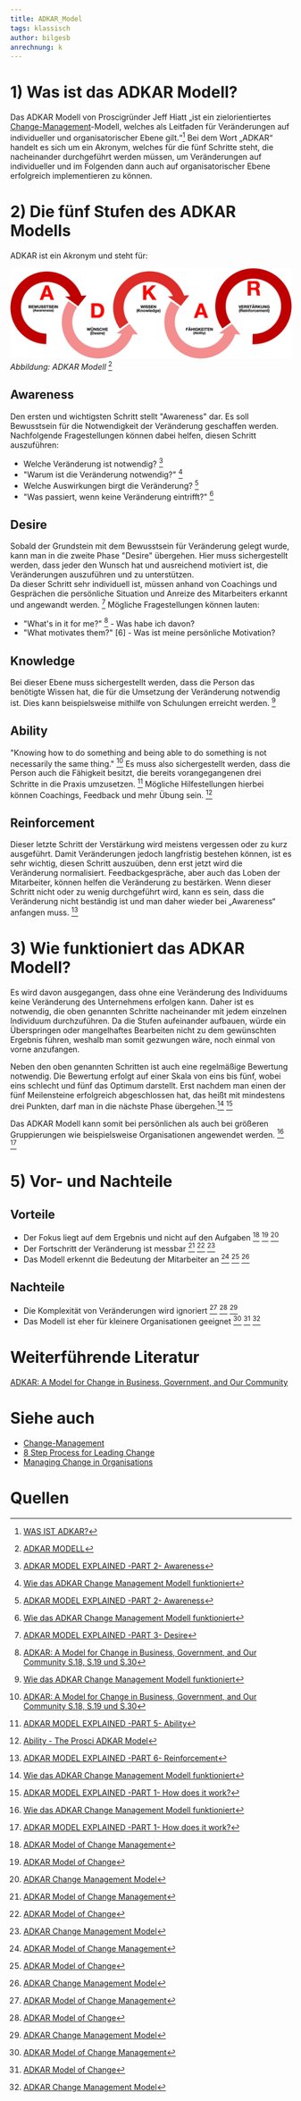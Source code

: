 ```yaml
---
title: ADKAR_Model
tags: klassisch
author: bilgesb
anrechnung: k
---
```

# 1) Was ist das ADKAR Modell?
Das ADKAR Modell von Proscigründer Jeff Hiatt „ist ein zielorientiertes [Change-Management](https://github.com/ManagingProjectsSuccessfully/ManagingProjectsSuccessfully.github.io/tree/main/kb/Change_Management.md)-Modell, welches als Leitfaden für Veränderungen auf individueller und organisatorischer Ebene gilt.“[^1] 
Bei dem Wort „ADKAR“ handelt es sich um ein Akronym, welches für die fünf Schritte steht, die nacheinander durchgeführt werden müssen, um Veränderungen auf individueller und im Folgenden dann auch auf organisatorischer Ebene erfolgreich implementieren zu können. 
# 2) Die fünf Stufen des ADKAR Modells
ADKAR ist ein Akronym und steht für: 

![Beispielabbildung](ADKAR_Model/adkar-modell.jpg)
*Abbildung: ADKAR Modell* [^2]

## Awareness
Den ersten und wichtigsten Schritt stellt "Awareness" dar. Es soll Bewusstsein für die Notwendigkeit der Veränderung geschaffen werden.
Nachfolgende Fragestellungen können dabei helfen, diesen Schritt auszuführen:

- Welche Veränderung ist notwendig? [^3]
- "Warum ist die Veränderung notwendig?" [^4]
- Welche Auswirkungen birgt die Veränderung? [^3]
- "Was passiert, wenn keine Veränderung eintrifft?" [^4]


## Desire 

Sobald der Grundstein mit dem Bewusstsein für Veränderung gelegt wurde, kann man in die zweite Phase "Desire" übergehen. Hier muss sichergestellt werden, dass jeder den Wunsch hat und ausreichend motiviert ist, die Veränderungen auszuführen und zu unterstützen.  
Da dieser Schritt sehr individuell ist, müssen anhand von Coachings und Gesprächen die persönliche Situation und Anreize des Mitarbeiters erkannt und angewandt werden. [^5]
Mögliche Fragestellungen können lauten:
- "What's in it for me?" [^6] - Was habe ich davon?
- "What motivates them?" [6] - Was ist meine persönliche Motivation?


## Knowledge

Bei dieser Ebene muss sichergestellt werden, dass die Person das benötigte Wissen hat, die für die Umsetzung der Veränderung notwendig ist. Dies kann beispielsweise mithilfe von Schulungen erreicht werden. [^4]


## Ability

"Knowing how to do something and being able to do something is not necessarily the same thing." [^6] Es muss also sichergestellt werden, dass die Person auch die Fähigkeit besitzt, die bereits vorangegangenen drei Schritte in die Praxis umzusetzen. [^7] Mögliche Hilfestellungen hierbei können Coachings, Feedback und mehr Übung sein. [^8]


## Reinforcement

Dieser letzte Schritt der Verstärkung wird meistens vergessen oder zu kurz ausgeführt. Damit Veränderungen jedoch langfristig bestehen können, ist es sehr wichtig, diesen Schritt auszuüben, denn erst jetzt wird die Veränderung normalisiert. 
Feedbackgespräche, aber auch das Loben der Mitarbeiter, können helfen die Veränderung zu bestärken. 
Wenn dieser Schritt nicht oder zu wenig durchgeführt wird, kann es sein, dass die Veränderung nicht beständig ist und man daher wieder bei „Awareness“ anfangen muss. [^9]


# 3) Wie funktioniert das ADKAR Modell?

Es wird davon ausgegangen, dass ohne eine Veränderung des Individuums keine Veränderung des Unternehmens erfolgen kann. Daher ist es notwendig, die oben genannten Schritte nacheinander mit jedem einzelnen Individuum durchzuführen. Da die Stufen aufeinander aufbauen, würde ein Überspringen oder mangelhaftes Bearbeiten nicht zu dem gewünschten Ergebnis führen, weshalb man somit gezwungen wäre, noch einmal von vorne anzufangen. 

Neben den oben genannten Schritten ist auch eine regelmäßige Bewertung notwendig. Die Bewertung erfolgt auf einer Skala von eins bis fünf, wobei eins schlecht und fünf das Optimum darstellt. Erst nachdem man einen der fünf Meilensteine erfolgreich abgeschlossen hat, das heißt mit mindestens drei Punkten, darf man in die nächste Phase übergehen.[^4] [^10]

Das ADKAR Modell kann somit bei persönlichen als auch bei größeren Gruppierungen wie beispielsweise Organisationen angewendet werden. [^4] [^10]


# 5) Vor- und Nachteile

## Vorteile 

- Der Fokus liegt auf dem Ergebnis und nicht auf den Aufgaben [^11] [^12] [^13]
- Der Fortschritt der Veränderung ist messbar [^11] [^12] [^13]
- Das Modell erkennt die Bedeutung der Mitarbeiter an [^11] [^12] [^13]

 
## Nachteile

- Die Komplexität von Veränderungen wird ignoriert [^11] [^12] [^13]
- Das Modell ist eher für kleinere Organisationen geeignet [^11] [^12] [^13]
 
# Weiterführende Literatur
[ADKAR: A Model for Change in Business, Government, and Our Community](https://books.google.de/books?hl=de&lr=&id=Te_cHbWv-ZgC&oi=fnd&pg=PA1&dq=adkar+model&ots=1shIh6o-MM&sig=vPU70TCQTX4s3qEokl1fAujTR-E&redir_esc=y#v=onepage&q=adkar%20model&f=false)

# Siehe auch

- [Change-Management](https://github.com/ManagingProjectsSuccessfully/ManagingProjectsSuccessfully.github.io/tree/main/kb/Change_Management.md)
- [8 Step Process for Leading Change](https://github.com/ManagingProjectsSuccessfully/ManagingProjectsSuccessfully.github.io/blob/main/kb/8_Step_Process_for_Leading_Change.md)
- [Managing Change in Organisations](https://github.com/ManagingProjectsSuccessfully/ManagingProjectsSuccessfully.github.io/blob/main/kb/Managing_Change_in_Organisations.md)

 
# Quellen

[^1]: [WAS IST ADKAR?](https://www.tiba-prosci.com/was-ist-adkar/)
[^2]: [ADKAR MODELL](https://www.marhelgroup.de/wp-content/uploads/2020/11/adkar-modell-768x248.jpg)
[^3]: [ADKAR MODEL EXPLAINED -PART 2- Awareness](https://youtube.com/watch?v=PwwoyzVfsS8)
[^4]: [Wie das ADKAR Change Management Modell funktioniert](https://mind-force.de/vertrieb/wie-das-adkar-change-management-modell-funktioniert/)
[^5]: [ADKAR MODEL EXPLAINED -PART 3- Desire](https://youtube.com/watch?v=LNT3Rxci-hU)
[^6]: [ADKAR: A Model for Change in Business, Government, and Our Community S.18, S.19 und S.30](https://books.google.de/books?hl=de&lr=&id=Te_cHbWv-ZgC&oi=fnd&pg=PA1&dq=adkar+model&ots=1shIh6o-MM&sig=vPU70TCQTX4s3qEokl1fAujTR-E&redir_esc=y#v=onepage&q=adkar%20model&f=true)
[^7]: [ADKAR MODEL EXPLAINED -PART 5- Ability](https://youtube.com/watch?v=XvIYdQ8Bp5k)
[^8]: [Ability - The Prosci ADKAR Model](https://www.prosci.com/resources/articles/adkar-model-ability)
[^9]: [ADKAR MODEL EXPLAINED -PART 6- Reinforcement](https://youtube.com/watch?v=QQjyfN7XoQE)
[^10]: [ADKAR MODEL EXPLAINED -PART 1- How does it work?](https://youtube.com/watch?v=Bg5dy1pFdzg)
[^11]: [ADKAR Model of Change Management](http://changemanagementinsight.com/adkar-model-of-change-management/)
[^12]: [ADKAR Model of Change](https://expertprogrammanagement.com/2018/02/adkar-model-of-change/)
[^13]: [ADKAR Change Management Model](https://www.youtube.com/watch?v=oMiI59NMO2Q)

